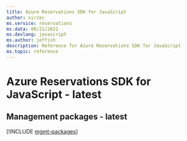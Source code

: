 ```yaml
---
title: Azure Reservations SDK for JavaScript
author: xirzec
ms.service: reservations
ms.data: 09/21/2022
ms.devlang: javascript
ms.author: jeffish
description: Reference for Azure Reservations SDK for JavaScript
ms.topic: reference
---
```

# Azure Reservations SDK for JavaScript - latest

## Management packages - latest
[!INCLUDE [mgmt-packages](reservations-mgmt-index.md)]